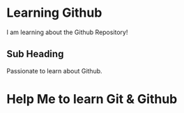 # Learning Github

I am learning about the Github Repository!

## Sub Heading

Passionate to learn about Github.

<h1>Help Me to learn Git & Github</h1>